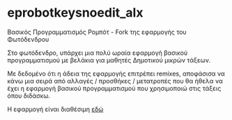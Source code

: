 # eprobotkeysnoedit_alx
Βασικός Προγραμματισμός Ρομπότ - Fork της εφαρμογής του Φωτόδενδρου

Στο φωτόδενδρο, υπάρχει μια πολύ ωραία εφαρμογή βασικού προγραμματισμού με βελάκια για μαθητές Δημοτικού μικρών τάξεων.

Με δεδομένο ότι η άδεια της εφαρμογής επιτρέπει remixes, αποφάσισα να κάνω μια σειρά από αλλαγές / προσθήκες / μετατροπές που θα ήθελα να έχει η εφαρμογή βασικού προγραμματισμού που χρησιμοποιώ στις τάξεις όπου διδάσκω.

Η εφαρμογή είναι διαθέσιμη [εδώ](https://ale3andro.github.io/eprobotkeysnoedit_alx/)

